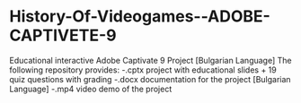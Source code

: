 # History-Of-Videogames--ADOBE-CAPTIVETE-9
Educational interactive Adobe Captivate 9 Project [Bulgarian Language]
The following repository provides:
-.cptx project with educational slides + 19 quiz questions with grading
-.docx documentation for the project [Bulgarian Language]
-.mp4 video demo of the project
